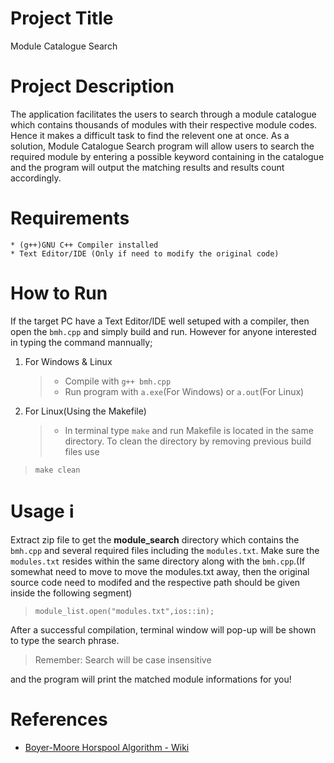# Project Title
Module Catalogue Search

# Project Description
The application facilitates the users to search through a module catalogue which contains thousands of modules with their respective module codes. Hence it makes a difficult task to find the relevent one at once. As a solution, Module Catalogue Search program will allow users to search the required module by entering a possible keyword containing in the catalogue and the program will output the matching results and results count accordingly. 

# Requirements
    * (g++)GNU C++ Compiler installed
    * Text Editor/IDE (Only if need to modify the original code)

# How to Run

If the target PC have a Text Editor/IDE well setuped with a compiler, then open the `bmh.cpp` and simply build and run. However for anyone interested in typing the command mannually; 

1. For Windows & Linux
   > - Compile with `g++ bmh.cpp`
   > - Run program with `a.exe`(For Windows) or `a.out`(For Linux)

2. For Linux(Using the Makefile)
    > - In terminal type `make` and run
Makefile is located in the same directory. To clean the directory by removing previous build files use

> `make clean`

# Usage :information_source:
Extract zip file to get the **module_search** directory which contains the `bmh.cpp` and several required files including the `modules.txt`. Make sure the `modules.txt` resides within the same directory along with the `bmh.cpp`.(If somewhat need to move to move the modules.txt away, then the original source code need to modifed and the respective path should be given inside the following segment)

> `module_list.open("modules.txt",ios::in);`

After a successful compilation, terminal window will pop-up will be shown to type the search phrase. 

> Remember: Search will be case insensitive

and the program will print the matched module informations for you!


# References
-	 [Boyer-Moore Horspool Algorithm - Wiki](https://en.wikipedia.org/wiki/Boyer%E2%80%93Moore%E2%80%93Horspool_algorithm)
